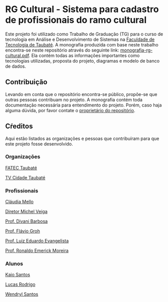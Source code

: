 # RG Cultural - Sistema para cadastro de profissionais do ramo cultural
Este projeto foi utilizado como Trabalho de Graduação (TG) para o curso de tecnologia em Análise e Desenvolvimento de Sistemas na [Faculdade de Tecnologia de Taubaté](https://fatectaubate.edu.br/).
A monografia produzida com base neste trabalho encontra-se neste repositório através do seguinte link: [monografia-rg-cultural.pdf](https://github.com/Wendryl/rg-cultural/raw/master/monografia-rg-cultural.pdf).
Ela contém todas as informações importantes como tecnologias utilizadas, proposta do projeto, diagramas e modelo de banco de dados.

## Contribuição
Levando em conta que o repositório encontra-se público, propõe-se que outras pessoas contribuam no projeto.
A monografia contém toda documentação necessária para entendimento do projeto. Porém, caso haja alguma dúvida, por favor contate o [proprietário do repositório](https://github.com/wendryl).

## Cŕeditos
Aqui estão listados as organizações e pessoas que contribuíram para que este projeto fosse desenvolvido.
### Organizações
[FATEC Taubaté](https://fatectaubate.edu.br/)

[TV Cidade Taubaté](https://tvcidade.org.br/)
### Profissionais
[Cláudia Mello](https://www.linkedin.com/in/claudia-mello-074702a5/)

[Diretor Michel Veiga](https://www.linkedin.com/in/michel-veiga-35767335/)

[Prof. Divani Barbosa](https://www.linkedin.com/in/divani-carvalho-barbosa-145b4927/)

[Prof. Flávio Groh](https://www.linkedin.com/in/fl%C3%A1vio-groh-76b56122/)

[Prof. Luiz Eduardo Evangelista](https://www.linkedin.com/in/luiz-eduardo-souza-evangelista-b082a131/)

[Prof. Ronaldo Emerick Moreira](https://www.linkedin.com/in/ronaldoemerick/)

### Alunos
[Kaio Santos](https://www.linkedin.com/in/kaiosantos-32/)

[Lucas Rodrigo](https://www.linkedin.com/in/lucas-rodrigo-169405169/)

[Wendryl Santos](https://www.linkedin.com/in/wendryl-santos/)
